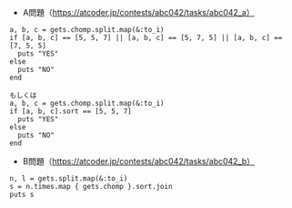 - A問題（https://atcoder.jp/contests/abc042/tasks/abc042_a）
```
a, b, c = gets.chomp.split.map(&:to_i)
if [a, b, c] == [5, 5, 7] || [a, b, c] == [5, 7, 5] || [a, b, c] == [7, 5, 5]
  puts "YES"
else
  puts "NO"
end

もしくは
a, b, c = gets.chomp.split.map(&:to_i)
if [a, b, c].sort == [5, 5, 7]
  puts "YES"
else
  puts "NO"
end
```

- B問題（https://atcoder.jp/contests/abc042/tasks/abc042_b）
```
n, l = gets.split.map(&:to_i)
s = n.times.map { gets.chomp }.sort.join
puts s
```
